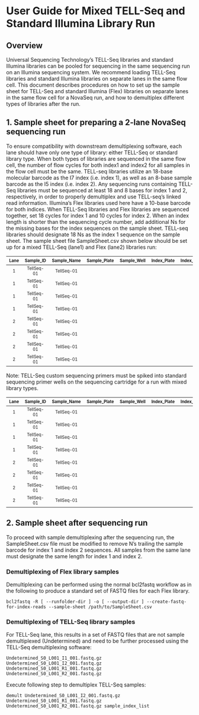 # User Guide for Mixed TELL-Seq and Standard Illumina Library Run

## Overview

Universal Sequencing Technology’s TELL-Seq libraries and standard Illumina libraries can be pooled for sequencing in the same sequencing run on an Illumina sequencing system. We recommend loading TELL-Seq libraries and standard Illumina libraries on separate lanes in the same flow cell.  This document describes procedures on how to set up the sample sheet for TELL-Seq and standard Illumina (Flex) libraries on separate lanes in the same flow cell for a NovaSeq run, and how to demultiplex different types of libraries after the run. 

## 1.	Sample sheet for preparing a 2-lane NovaSeq sequencing run

To ensure compatibility with downstream demultiplexing software, each lane should have only one type of library: either TELL-Seq or standard library type. When both types of libraries are sequenced in the same flow cell, the number of flow cycles for both index1 and index2 for all samples in the flow cell must be the same. TELL-seq libraries utilize an 18-base molecular barcode as the I7 index (i.e. index 1), as well as an 8-base sample barcode as the I5 index (i.e. index 2). Any sequencing runs containing TELL-Seq libraries must be sequenced at least 18 and 8 bases for index 1 and 2, respectively, in order to properly demultiplex and use TELL-seq’s linked read information. Illumina’s Flex libraries used here have a 10-base barcode for both indices.
When TELL-Seq libraries and Flex libraries are sequenced together, set 18 cycles for index 1 and 10 cycles for index 2. When an index length is shorter than the sequencing cycle number, add additional Ns for the missing bases for the index sequences on the sample sheet. TELL-seq libraries should designate 18 Ns as the index 1 sequence on the sample sheet.  The sample sheet file SampleSheet.csv shown below should be set up for a mixed TELL-Seq (lane1) and Flex (lane2) libraries run:

 |<sub><sub>Lane</sub>|<sub><sub>Sample_ID|<sub><sub>Sample_Name<sub>|<sub><sub>Sample_Plate|<sub><sub>Sample_Well|<sub><sub>Index_Plate|<sub><sub>Index_Plate_Well|<sub><sub>I7_Index_ID|<sub><sub>index|<sub><sub>I5_Index_ID|<sub><sub>index2|<sub><sub>Sample_Project|<sub><sub>Description|
 | :-:| :-:| :-:| :-:| :-:| :-:| :-:| :-:| :-:| :-:| :-:|:-:|:-:|
 |<sub><sub>1|<sub><sub>TellSeq-01|<sub><sub>TellSeq-01||||||<sub><sub>NNNNNNNNNNNNNNNNNN||<sub><sub>TGTTCTAGNN|||
 |<sub><sub>1|<sub><sub>TellSeq-01|<sub><sub>TellSeq-01||||||<sub><sub>NNNNNNNNNNNNNNNNNN||<sub><sub>TCGATTGANN|||
 |<sub><sub>1|<sub><sub>TellSeq-01|<sub><sub>TellSeq-01||||||<sub><sub>NNNNNNNNNNNNNNNNNN||<sub><sub>ACTTAGCANN|||
 |<sub><sub>1|<sub><sub>TellSeq-01|<sub><sub>TellSeq-01||||||<sub><sub>NNNNNNNNNNNNNNNNNN||<sub><sub>AAGGTTCANN|||
 |<sub><sub>2|<sub><sub>TellSeq-01|<sub><sub>TellSeq-01||||||<sub><sub>ACTCGGCAATNNNNNNNN||<sub><sub>TTCAGTTGTC|||
 |<sub><sub>2|<sub><sub>TellSeq-01|<sub><sub>TellSeq-01||||||<sub><sub>GTCTAATGGCNNNNNNNN||<sub><sub>CCTGACCACT|||
 |<sub><sub>2|<sub><sub>TellSeq-01|<sub><sub>TellSeq-01||||||<sub><sub>CCATCTCGCCNNNNNNNN||<sub><sub>AACCATAGAA|||
 |<sub><sub>2|<sub><sub>TellSeq-01|<sub><sub>TellSeq-01||||||<sub><sub>CTGCGAGCCANNNNNNNN||<sub><sub>TGGCCGGATT|||
 
Note: TELL-Seq custom sequencing primers must be spiked into standard sequencing primer wells on the sequencing cartridge for a run with mixed library types. 

 
 |<sub><sub>Lane</sub>|<sub><sub>Sample_ID|<sub><sub>Sample_Name<sub>|<sub><sub>Sample_Plate|<sub><sub>Sample_Well|<sub><sub>Index_Plate|<sub><sub>Index_Plate_Well|<sub><sub>I7_Index_ID|<sub><sub>index|<sub><sub>I5_Index_ID|<sub><sub>index2|<sub><sub>Sample_Project|<sub><sub>Description|
 | :-:| :-:| :-:| :-:| :-:| :-:| :-:| :-:| :-:| :-| :-|:-:|:-:|
 |<sub><sub>1|<sub><sub>TellSeq-01|<sub><sub>TellSeq-01||||||<sub><sub>NNNNNNNNNNNNNNNNNN||<sub><sub>TGTTCTAG|||
 |<sub><sub>1|<sub><sub>TellSeq-01|<sub><sub>TellSeq-01||||||<sub><sub>NNNNNNNNNNNNNNNNNN||<sub><sub>TCGATTGA|||
 |<sub><sub>1|<sub><sub>TellSeq-01|<sub><sub>TellSeq-01||||||<sub><sub>NNNNNNNNNNNNNNNNNN||<sub><sub>ACTTAGCA|||
 |<sub><sub>1|<sub><sub>TellSeq-01|<sub><sub>TellSeq-01||||||<sub><sub>NNNNNNNNNNNNNNNNNN||<sub><sub>AAGGTTCA|||
 |<sub><sub>2|<sub><sub>TellSeq-01|<sub><sub>TellSeq-01||||||<sub><sub>ACTCGGCAAT||<sub><sub>TTCAGTTGTC|||
 |<sub><sub>2|<sub><sub>TellSeq-01|<sub><sub>TellSeq-01||||||<sub><sub>GTCTAATGGC||<sub><sub>CCTGACCACT|||
 |<sub><sub>2|<sub><sub>TellSeq-01|<sub><sub>TellSeq-01||||||<sub><sub>CCATCTCGCC||<sub><sub>AACCATAGAA|||
 |<sub><sub>2|<sub><sub>TellSeq-01|<sub><sub>TellSeq-01||||||<sub><sub>CTGCGAGCCA||<sub><sub>TGGCCGGATT|||
 
## 2.	Sample sheet after sequencing run

To proceed with sample demultiplexing after the sequencing run, the SampleSheet.csv file must be modified to remove N’s trailing the sample barcode for index 1 and index 2 sequences. All samples from the same lane must designate the same length for index 1 and index 2.

### Demultiplexing of Flex library samples

Demultiplexing can be performed using the normal bcl2fastq workflow as in the following to produce a standard set of FASTQ files for each Flex library. 

```
bcl2fastq -R [ --runfolder-dir ] -o [ --output-dir ] --create-fastq-for-index-reads --sample-sheet /path/to/SampleSheet.csv
```

### Demultiplexing of TELL-Seq library samples

For TELL-Seq lane, this results in a set of FASTQ files that are not sample demultiplexed (Undetermined) and need to be further processed using the TELL-Seq demultiplexing software:

```
Undetermined_S0_L001_I1_001.fastq.gz
Undetermined_S0_L001_I2_001.fastq.gz
Undetermined_S0_L001_R1_001.fastq.gz
Undetermined_S0_L001_R2_001.fastq.gz
```

Execute following step to demultiplex TELL-Seq samples:

```
demult Undetermined_S0_L001_I2_001.fastq.gz Undetermined_S0_L001_R1_001.fastq.gz Undetermined_S0_L001_R2_001.fastq.gz sample_index_list
```
